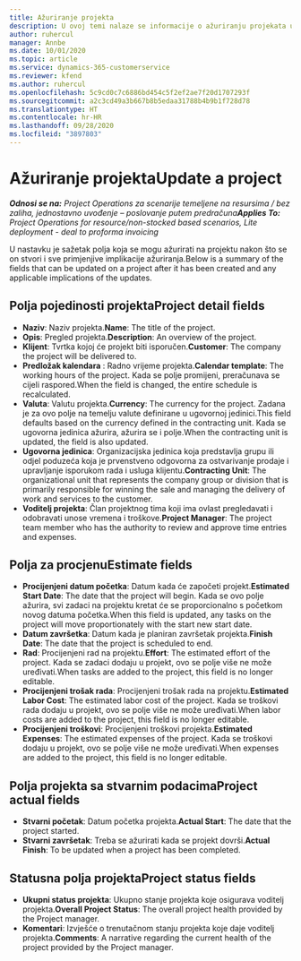 ```yaml
---
title: Ažuriranje projekta
description: U ovoj temi nalaze se informacije o ažuriranju projekata u aplikaciji Project Operations.
author: ruhercul
manager: Annbe
ms.date: 10/01/2020
ms.topic: article
ms.service: dynamics-365-customerservice
ms.reviewer: kfend
ms.author: ruhercul
ms.openlocfilehash: 5c9cd0c7c6886bd454c5f2ef2ae7f20d1707293f
ms.sourcegitcommit: a2c3cd49a3b667b8b5edaa31788b4b9b1f728d78
ms.translationtype: HT
ms.contentlocale: hr-HR
ms.lasthandoff: 09/28/2020
ms.locfileid: "3897803"
---
```

# <a name="update-a-project"></a><span data-ttu-id="62a43-103">Ažuriranje projekta</span><span class="sxs-lookup"><span data-stu-id="62a43-103">Update a project</span></span>

<span data-ttu-id="62a43-104">_**Odnosi se na:** Project Operations za scenarije temeljene na resursima / bez zaliha, jednostavno uvođenje – poslovanje putem predračuna_</span><span class="sxs-lookup"><span data-stu-id="62a43-104">_**Applies To:** Project Operations for resource/non-stocked based scenarios, Lite deployment - deal to proforma invoicing_</span></span>

<span data-ttu-id="62a43-105">U nastavku je sažetak polja koja se mogu ažurirati na projektu nakon što se on stvori i sve primjenjive implikacije ažuriranja.</span><span class="sxs-lookup"><span data-stu-id="62a43-105">Below is a summary of the fields that can be updated on a project after it has been created and any applicable implications of the updates.</span></span>

## <a name="project-detail-fields"></a><span data-ttu-id="62a43-106">Polja pojedinosti projekta</span><span class="sxs-lookup"><span data-stu-id="62a43-106">Project detail fields</span></span>

- <span data-ttu-id="62a43-107">**Naziv**: Naziv projekta.</span><span class="sxs-lookup"><span data-stu-id="62a43-107">**Name**: The title of the project.</span></span>
- <span data-ttu-id="62a43-108">**Opis**: Pregled projekta.</span><span class="sxs-lookup"><span data-stu-id="62a43-108">**Description**: An overview of the project.</span></span>
- <span data-ttu-id="62a43-109">**Klijent**: Tvrtka kojoj će projekt biti isporučen.</span><span class="sxs-lookup"><span data-stu-id="62a43-109">**Customer**: The company the project will be delivered to.</span></span>
- <span data-ttu-id="62a43-110">**Predložak kalendara** : Radno vrijeme projekta.</span><span class="sxs-lookup"><span data-stu-id="62a43-110">**Calendar template**: The working hours of the project.</span></span> <span data-ttu-id="62a43-111">Kada se polje promijeni, preračunava se cijeli raspored.</span><span class="sxs-lookup"><span data-stu-id="62a43-111">When the field is changed, the entire schedule is recalculated.</span></span>
- <span data-ttu-id="62a43-112">**Valuta**: Valutu projekta.</span><span class="sxs-lookup"><span data-stu-id="62a43-112">**Currency**: The currency for the project.</span></span> <span data-ttu-id="62a43-113">Zadana je za ovo polje na temelju valute definirane u ugovornoj jedinici.</span><span class="sxs-lookup"><span data-stu-id="62a43-113">This field defaults based on the currency defined in the contracting unit.</span></span> <span data-ttu-id="62a43-114">Kada se ugovorna jedinica ažurira, ažurira se i polje.</span><span class="sxs-lookup"><span data-stu-id="62a43-114">When the contracting unit is updated, the field is also updated.</span></span>
- <span data-ttu-id="62a43-115">**Ugovorna jedinica**: Organizacijska jedinica koja predstavlja grupu ili odjel poduzeća koja je prvenstveno odgovorna za ostvarivanje prodaje i upravljanje isporukom rada i usluga klijentu.</span><span class="sxs-lookup"><span data-stu-id="62a43-115">**Contracting Unit**: The organizational unit that represents the company group or division that is primarily responsible for winning the sale and managing the delivery of work and services to the customer.</span></span> 
- <span data-ttu-id="62a43-116">**Voditelj projekta**: Član projektnog tima koji ima ovlast pregledavati i odobravati unose vremena i troškove.</span><span class="sxs-lookup"><span data-stu-id="62a43-116">**Project Manager**: The project team member who has the authority to review and approve time entries and expenses.</span></span>

## <a name="estimate-fields"></a><span data-ttu-id="62a43-117">Polja za procjenu</span><span class="sxs-lookup"><span data-stu-id="62a43-117">Estimate fields</span></span>

- <span data-ttu-id="62a43-118">**Procijenjeni datum početka**: Datum kada će započeti projekt.</span><span class="sxs-lookup"><span data-stu-id="62a43-118">**Estimated Start Date**: The date that the project will begin.</span></span> <span data-ttu-id="62a43-119">Kada se ovo polje ažurira, svi zadaci na projektu kretat će se proporcionalno s početkom novog datuma početka.</span><span class="sxs-lookup"><span data-stu-id="62a43-119">When this field is updated, any tasks on the project will move proportionately with the start new start date.</span></span>
- <span data-ttu-id="62a43-120">**Datum završetka**: Datum kada je planiran završetak projekta.</span><span class="sxs-lookup"><span data-stu-id="62a43-120">**Finish Date**: The date that the project is scheduled to end.</span></span>
- <span data-ttu-id="62a43-121">**Rad**: Procijenjeni rad na projektu.</span><span class="sxs-lookup"><span data-stu-id="62a43-121">**Effort**: The estimated effort of the project.</span></span> <span data-ttu-id="62a43-122">Kada se zadaci dodaju u projekt, ovo se polje više ne može uređivati.</span><span class="sxs-lookup"><span data-stu-id="62a43-122">When tasks are added to the project, this field is no longer editable.</span></span>
- <span data-ttu-id="62a43-123">**Procijenjeni trošak rada**: Procijenjeni trošak rada na projektu.</span><span class="sxs-lookup"><span data-stu-id="62a43-123">**Estimated Labor Cost**: The estimated labor cost of the project.</span></span> <span data-ttu-id="62a43-124">Kada se troškovi rada dodaju u projekt, ovo se polje više ne može uređivati.</span><span class="sxs-lookup"><span data-stu-id="62a43-124">When labor costs are added to the project, this field is no longer editable.</span></span>
- <span data-ttu-id="62a43-125">**Procijenjeni troškovi**: Procijenjeni troškovi projekta.</span><span class="sxs-lookup"><span data-stu-id="62a43-125">**Estimated Expenses**: The estimated expenses of the project.</span></span> <span data-ttu-id="62a43-126">Kada se troškovi dodaju u projekt, ovo se polje više ne može uređivati.</span><span class="sxs-lookup"><span data-stu-id="62a43-126">When expenses are added to the project, this field is no longer editable.</span></span>

## <a name="project-actual-fields"></a><span data-ttu-id="62a43-127">Polja projekta sa stvarnim podacima</span><span class="sxs-lookup"><span data-stu-id="62a43-127">Project actual fields</span></span>
- <span data-ttu-id="62a43-128">**Stvarni početak**: Datum početka projekta.</span><span class="sxs-lookup"><span data-stu-id="62a43-128">**Actual Start**: The date that the project started.</span></span>
- <span data-ttu-id="62a43-129">**Stvarni završetak**: Treba se ažurirati kada se projekt dovrši.</span><span class="sxs-lookup"><span data-stu-id="62a43-129">**Actual Finish**: To be updated when a project has been completed.</span></span>

## <a name="project-status-fields"></a><span data-ttu-id="62a43-130">Statusna polja projekta</span><span class="sxs-lookup"><span data-stu-id="62a43-130">Project status fields</span></span>

- <span data-ttu-id="62a43-131">**Ukupni status projekta**: Ukupno stanje projekta koje osigurava voditelj projekta.</span><span class="sxs-lookup"><span data-stu-id="62a43-131">**Overall Project Status**: The overall project health provided by the Project manager.</span></span>
- <span data-ttu-id="62a43-132">**Komentari**: Izvješće o trenutačnom stanju projekta koje daje voditelj projekta.</span><span class="sxs-lookup"><span data-stu-id="62a43-132">**Comments**: A narrative regarding the current health of the project provided by the Project manager.</span></span>

